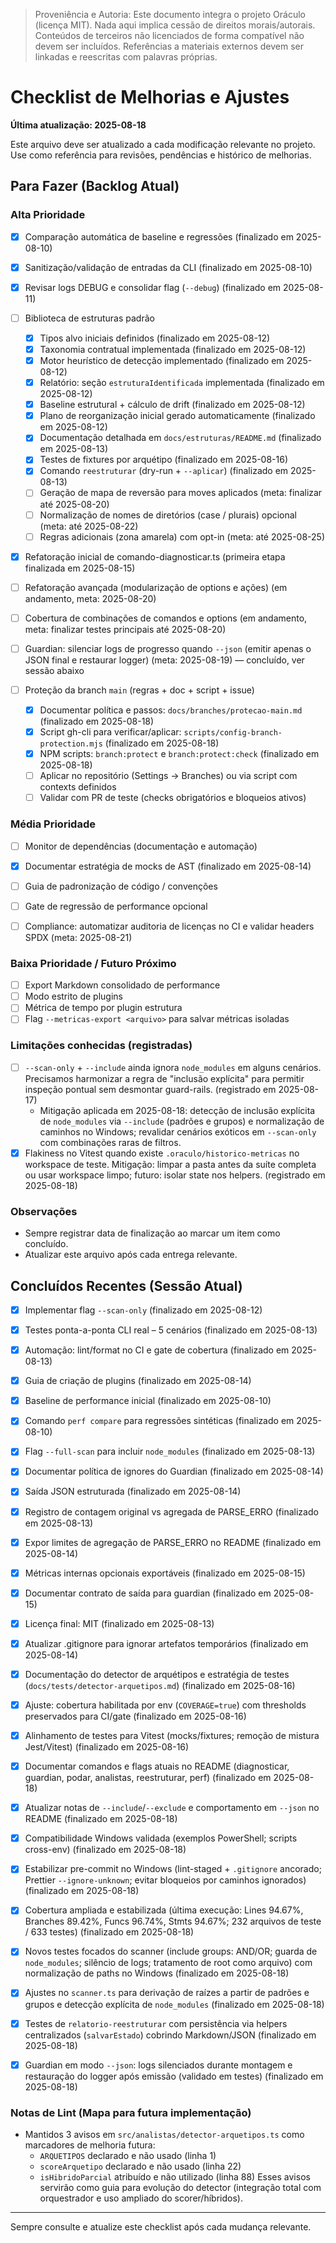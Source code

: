 > Proveniência e Autoria: Este documento integra o projeto Oráculo (licença MIT).
> Nada aqui implica cessão de direitos morais/autorais.
> Conteúdos de terceiros não licenciados de forma compatível não devem ser incluídos.
> Referências a materiais externos devem ser linkadas e reescritas com palavras próprias.

# Checklist de Melhorias e Ajustes

**Última atualização: 2025-08-18**

Este arquivo deve ser atualizado a cada modificação relevante no projeto. Use como referência para revisões, pendências e histórico de melhorias.

## Para Fazer (Backlog Atual)

### Alta Prioridade

- [x] Comparação automática de baseline e regressões (finalizado em 2025-08-10)
- [x] Sanitização/validação de entradas da CLI (finalizado em 2025-08-10)
- [x] Revisar logs DEBUG e consolidar flag (`--debug`) (finalizado em 2025-08-11)
- [ ] Biblioteca de estruturas padrão
  - [x] Tipos alvo iniciais definidos (finalizado em 2025-08-12)
  - [x] Taxonomia contratual implementada (finalizado em 2025-08-12)
  - [x] Motor heurístico de detecção implementado (finalizado em 2025-08-12)
  - [x] Relatório: seção `estruturaIdentificada` implementada (finalizado em 2025-08-12)
  - [x] Baseline estrutural + cálculo de drift (finalizado em 2025-08-12)
  - [x] Plano de reorganização inicial gerado automaticamente (finalizado em 2025-08-12)
  - [x] Documentação detalhada em `docs/estruturas/README.md` (finalizado em 2025-08-13)
  - [x] Testes de fixtures por arquétipo (finalizado em 2025-08-16)
  - [x] Comando `reestruturar` (dry-run + `--aplicar`) (finalizado em 2025-08-13)
  - [ ] Geração de mapa de reversão para moves aplicados (meta: finalizar até 2025-08-20)
  - [ ] Normalização de nomes de diretórios (case / plurais) opcional (meta: até 2025-08-22)
  - [ ] Regras adicionais (zona amarela) com opt-in (meta: até 2025-08-25)
- [x] Refatoração inicial de comando-diagnosticar.ts (primeira etapa finalizada em 2025-08-15)
- [ ] Refatoração avançada (modularização de options e ações) (em andamento, meta: 2025-08-20)
- [ ] Cobertura de combinações de comandos e options (em andamento, meta: finalizar testes principais até 2025-08-20)

- [ ] Guardian: silenciar logs de progresso quando `--json` (emitir apenas o JSON final e restaurar logger) (meta: 2025-08-19) — concluído, ver sessão abaixo
- [ ] Proteção da branch `main` (regras + doc + script + issue)
  - [x] Documentar política e passos: `docs/branches/protecao-main.md` (finalizado em 2025-08-18)
  - [x] Script gh-cli para verificar/aplicar: `scripts/config-branch-protection.mjs` (finalizado em 2025-08-18)
  - [x] NPM scripts: `branch:protect` e `branch:protect:check` (finalizado em 2025-08-18)
  - [ ] Aplicar no repositório (Settings → Branches) ou via script com contexts definidos
  - [ ] Validar com PR de teste (checks obrigatórios e bloqueios ativos)

### Média Prioridade

- [ ] Monitor de dependências (documentação e automação)
- [x] Documentar estratégia de mocks de AST (finalizado em 2025-08-14)
- [ ] Guia de padronização de código / convenções
- [ ] Gate de regressão de performance opcional

- [ ] Compliance: automatizar auditoria de licenças no CI e validar headers SPDX (meta: 2025-08-21)

### Baixa Prioridade / Futuro Próximo

- [ ] Export Markdown consolidado de performance
- [ ] Modo estrito de plugins
- [ ] Métrica de tempo por plugin estrutura
- [ ] Flag `--metricas-export <arquivo>` para salvar métricas isoladas

### Limitações conhecidas (registradas)

- [ ] `--scan-only` + `--include` ainda ignora `node_modules` em alguns cenários. Precisamos harmonizar a regra de "inclusão explícita" para permitir inspeção pontual sem desmontar guard-rails. (registrado em 2025-08-17)
  - Mitigação aplicada em 2025-08-18: detecção de inclusão explícita de `node_modules` via `--include` (padrões e grupos) e normalização de caminhos no Windows; revalidar cenários exóticos em `--scan-only` com combinações raras de filtros.
- [x] Flakiness no Vitest quando existe `.oraculo/historico-metricas` no workspace de teste. Mitigação: limpar a pasta antes da suíte completa ou usar workspace limpo; futuro: isolar state nos helpers. (registrado em 2025-08-18)

### Observações

- Sempre registrar data de finalização ao marcar um item como concluído.
- Atualizar este arquivo após cada entrega relevante.

## Concluídos Recentes (Sessão Atual)

- [x] Implementar flag `--scan-only` (finalizado em 2025-08-12)
- [x] Testes ponta-a-ponta CLI real – 5 cenários (finalizado em 2025-08-13)
- [x] Automação: lint/format no CI e gate de cobertura (finalizado em 2025-08-13)
- [x] Guia de criação de plugins (finalizado em 2025-08-14)
- [x] Baseline de performance inicial (finalizado em 2025-08-10)
- [x] Comando `perf compare` para regressões sintéticas (finalizado em 2025-08-10)
- [x] Flag `--full-scan` para incluir `node_modules` (finalizado em 2025-08-13)
- [x] Documentar política de ignores do Guardian (finalizado em 2025-08-14)
- [x] Saída JSON estruturada (finalizado em 2025-08-14)
- [x] Registro de contagem original vs agregada de PARSE_ERRO (finalizado em 2025-08-13)
- [x] Expor limites de agregação de PARSE_ERRO no README (finalizado em 2025-08-14)
- [x] Métricas internas opcionais exportáveis (finalizado em 2025-08-15)
- [x] Documentar contrato de saída para guardian (finalizado em 2025-08-15)
- [x] Licença final: MIT (finalizado em 2025-08-13)
- [x] Atualizar .gitignore para ignorar artefatos temporários (finalizado em 2025-08-14)

- [x] Documentação do detector de arquétipos e estratégia de testes (`docs/tests/detector-arquetipos.md`) (finalizado em 2025-08-16)
- [x] Ajuste: cobertura habilitada por env (`COVERAGE=true`) com thresholds preservados para CI/gate (finalizado em 2025-08-16)
- [x] Alinhamento de testes para Vitest (mocks/fixtures; remoção de mistura Jest/Vitest) (finalizado em 2025-08-16)

- [x] Documentar comandos e flags atuais no README (diagnosticar, guardian, podar, analistas, reestruturar, perf) (finalizado em 2025-08-18)
- [x] Atualizar notas de `--include`/`--exclude` e comportamento em `--json` no README (finalizado em 2025-08-18)
- [x] Compatibilidade Windows validada (exemplos PowerShell; scripts cross-env) (finalizado em 2025-08-18)

- [x] Estabilizar pre-commit no Windows (lint-staged + `.gitignore` ancorado; Prettier `--ignore-unknown`; evitar bloqueios por caminhos ignorados) (finalizado em 2025-08-18)

- [x] Cobertura ampliada e estabilizada (última execução: Lines 94.67%, Branches 89.42%, Funcs 96.74%, Stmts 94.67%; 232 arquivos de teste / 633 testes) (finalizado em 2025-08-18)
- [x] Novos testes focados do scanner (include groups: AND/OR; guarda de `node_modules`; silêncio de logs; tratamento de root como arquivo) com normalização de paths no Windows (finalizado em 2025-08-18)
- [x] Ajustes no `scanner.ts` para derivação de raízes a partir de padrões e grupos e detecção explícita de `node_modules` (finalizado em 2025-08-18)
- [x] Testes de `relatorio-reestruturar` com persistência via helpers centralizados (`salvarEstado`) cobrindo Markdown/JSON (finalizado em 2025-08-18)
- [x] Guardian em modo `--json`: logs silenciados durante montagem e restauração do logger após emissão (validado em testes) (finalizado em 2025-08-18)

### Notas de Lint (Mapa para futura implementação)

- Mantidos 3 avisos em `src/analistas/detector-arquetipos.ts` como marcadores de melhoria futura:
  - `ARQUETIPOS` declarado e não usado (linha 1)
  - `scoreArquetipo` declarado e não usado (linha 22)
  - `isHibridoParcial` atribuído e não utilizado (linha 88)
    Esses avisos servirão como guia para evolução do detector (integração total com orquestrador e uso ampliado do scorer/híbridos).

---

Sempre consulte e atualize este checklist após cada mudança relevante.
